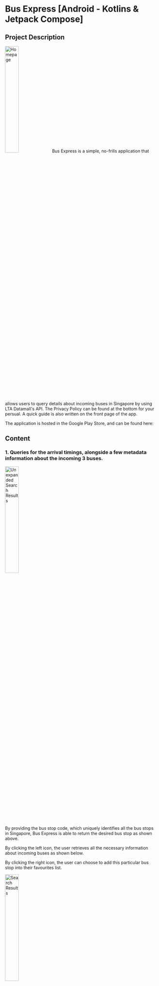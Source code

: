 # Bus Express [Android - Kotlins & Jetpack Compose]

## Project Description

<img src="AppImages/Homepage.png" alt="Homepage" width="30%">
Bus Express is a simple, no-frills application that allows users to query details about incoming buses in Singapore by using LTA Datamall's API. 
The Privacy Policy can be found at the bottom for your persual. A quick guide is also written on the front page of the app.

The application is hosted in the Google Play Store, and can be found here:

## Content

### 1. Queries for the arrival timings, alongside a few metadata information about the incoming 3 buses.
<img src="AppImages/UnexpandedSearchResults.png" alt="Unexpanded Search Results" width="30%">

By providing the bus stop code, which uniquely identifies all the bus stops in Singapore, Bus Express is able to return the desired bus stop as shown above. 

By clicking the left icon, the user retrieves all the necessary information about incoming buses as shown below.

By clicking the right icon, the user can choose to add this particular bus stop into their favourites list.

<img src="AppImages/SearchResults.png" alt="Search Results" width="30%">

As the picture shows, the user is provided all the bus services that passes by the requested bus stop. 

They can then see the estimated arrival timings, in minutes, of the next three buses. In addition, users will know the type of bus that is coming, such as a bendy or a double decker bus. The wheelchair icon tells users if the incoming bus is wheelchair accessible, as not all bus models have this capability.

The coloured bar below provides a visual representation of the occupancy rates of the buses, with 3 possible states:
* Green - Seating is available
* Orange - Standing space is available
* Red - Limited standing space is available

The right icon has also changed from a "More Options" icon to a "Refresh" icon, allowing users to update the timings for that particular bus stop.

### 2. Adding the frequently accessed bus stops to your favourites list.
<img src="AppImages/AddFavourites.png" alt="Adding to Favourites" width="30%">

As mentioned earlier, clicking the "More Options" icon would allow users to add the bus stop to their favourites list. 

Users are provided with 2 options as shown, either "Going Out" or "Coming Back".Regardless of the option chosen, the bus stop will be added to their favourites. 

The difference is your favourites list can be divided into 2, allowing you to put the bus stops that matches your journey into 1 of the 2, making it more accessible and convenient to locate bus stops.

<img src="AppImages/Favourites.png" alt="Favourites List" width="30%">

After adding a bus stop to your favourites, users can navigate to them using the left navigation bar. They can click the 2 tabs on top to decide which favourites list they wish to access. 

As you can see, clicking any of the bus stops in your favourites will retrieve the same information as before.

### 3. Retrieving the bus routes of any bus service number.
<img src="AppImages/BusRouteTimings.png" alt="BusRouteTimings" width="30%">

Alternatively, users may choose to provide a bus service number instead of the bus stop code. This would return the bus route, which is a list of all the bus stops that this particular bus service would travel to. 

Clicking any of the bus stops in the route would also yield the same information as mentioned. There are also 2 tabs at the top, which represents the 2 possible direction a bus service will travel in. Switch between the 2 tabs to find your bus stop. If the bus service is a loop like 962, there will only be 1 tab on top.

### 4. Dark Mode
<img src="AppImages/DarkMode.png" alt="Dark Mode" width="30%">

Although dark mode has been implemented on the application, it is still very rough around the edges as the color contrast for certain composables like icons are bad. There is also no dedicated button to switch between the 2 themes currently.

This means that the application will simply follow the theme of your phone. If your phone is in dark mode, it will be launched in the dark mode and vice versa.

### 5. Navigation
<img src="AppImages/Navigation.png" alt="Navigation" width="30%">

Users can navigate between the various screens of the application by making use of the sidebar.

## Additional Features (Yet to be Implemented)

* Dedicated dark mode button.
* Nearby feature that shows you the nearby bus stops if you permit the app to use your current location.
* Google authentication features to allow cloud backups of your favourite list.
* Ez-link card checking capabilities that allow you to check your balance on the go, so long as the phone has NFC capabilities.
* Street view.
* Announcements about road and traffic breakdown.
* Other QOL enhancements to improve the UI of the application.

## Learning Outcomes
---

* Programming concepts in Kotlin such as collections
* Object oriented programming concepts
* Setting up of Android Studio & Debugger
* Installing application for testing purposes on an emulator and a physical Android smartphone
* Jetpack Compose to build the frontend of the application
* Implementing user interactions through event-based programming
* Understanding state in compose
* Writing automated tests
* Writing unit tests
* Scrolling and Navigating between screens and views
* Changing and implementing application icons and boot screens for varying screen resolutions and firmware versions.
* Material theming in Compose, by customising shape, colour, typography, and even the status bar
* Simple animations in Jetpack Compose
* Implementing and working with Talkback to implement accessibility features for all types of users
* Activity lifecycle of an application
* Logging for debugging purposes
* Android App Architecture & UI Layer
* Implementing ViewModels & StateFlows in Android for configuration changes
* Coroutines in Kotlin
* Retrofit to connect application to backend servers
* Exception handling
* Serialisation of JSON
* Android permissions like the Internet
* Basic dependency injections & Groovy for altering build files when necessary
* Room APIs for data persistence locally
* CRUD Operations with Room APIs for SQL databases
* Review of releases in Play Console and subsequent release of application

## Video Link


## Application Privacy Policy

**Privacy Policy**

Xuannie built the Bus Express SG app as a Free app. This SERVICE is provided by Xuannie at no cost and is intended for use as is.

This page is used to inform visitors regarding my policies with the collection, use, and disclosure of Personal Information if anyone decided to use my Service.

If you choose to use my Service, then you agree to the collection and use of information in relation to this policy. The Personal Information that I collect is used for providing and improving the Service. I will not use or share your information with anyone except as described in this Privacy Policy.

The terms used in this Privacy Policy have the same meanings as in our Terms and Conditions, which are accessible at Bus Express SG unless otherwise defined in this Privacy Policy.

**Information Collection and Use**

For a better experience, while using our Service, I may require you to provide us with certain personally identifiable information. The information that I request will be retained on your device and is not collected by me in any way.

The app does use third-party services that may collect information used to identify you.

Link to the privacy policy of third-party service providers used by the app

*   [Google Play Services](https://www.google.com/policies/privacy/)

**Log Data**

I want to inform you that whenever you use my Service, in a case of an error in the app I collect data and information (through third-party products) on your phone called Log Data. This Log Data may include information such as your device Internet Protocol (“IP”) address, device name, operating system version, the configuration of the app when utilizing my Service, the time and date of your use of the Service, and other statistics.

**Cookies**

Cookies are files with a small amount of data that are commonly used as anonymous unique identifiers. These are sent to your browser from the websites that you visit and are stored on your device's internal memory.

This Service does not use these “cookies” explicitly. However, the app may use third-party code and libraries that use “cookies” to collect information and improve their services. You have the option to either accept or refuse these cookies and know when a cookie is being sent to your device. If you choose to refuse our cookies, you may not be able to use some portions of this Service.

**Service Providers**

I may employ third-party companies and individuals due to the following reasons:

*   To facilitate our Service;
*   To provide the Service on our behalf;
*   To perform Service-related services; or
*   To assist us in analyzing how our Service is used.

I want to inform users of this Service that these third parties have access to their Personal Information. The reason is to perform the tasks assigned to them on our behalf. However, they are obligated not to disclose or use the information for any other purpose.

**Security**

I value your trust in providing us your Personal Information, thus we are striving to use commercially acceptable means of protecting it. But remember that no method of transmission over the internet, or method of electronic storage is 100% secure and reliable, and I cannot guarantee its absolute security.

**Links to Other Sites**

This Service may contain links to other sites. If you click on a third-party link, you will be directed to that site. Note that these external sites are not operated by me. Therefore, I strongly advise you to review the Privacy Policy of these websites. I have no control over and assume no responsibility for the content, privacy policies, or practices of any third-party sites or services.

**Children’s Privacy**

These Services do not address anyone under the age of 13. I do not knowingly collect personally identifiable information from children under 13 years of age. In the case I discover that a child under 13 has provided me with personal information, I immediately delete this from our servers. If you are a parent or guardian and you are aware that your child has provided us with personal information, please contact me so that I will be able to do the necessary actions.

**Changes to This Privacy Policy**

I may update our Privacy Policy from time to time. Thus, you are advised to review this page periodically for any changes. I will notify you of any changes by posting the new Privacy Policy on this page.

This policy is effective as of 2023-01-01

**Contact Us**

If you have any questions or suggestions about my Privacy Policy, do not hesitate to contact me at xuanyi1603@gmail.com.

This privacy policy page was created at [privacypolicytemplate.net](https://privacypolicytemplate.net) and modified/generated by [App Privacy Policy Generator](https://app-privacy-policy-generator.nisrulz.com/)
